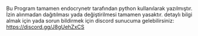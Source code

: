 Bu Program tamamen endocrynetr tarafından python kullanılarak yazılmıştır. İzin alınmadan dağıtılması yada değiştirilmesi tamamen yasaktır.
detaylı bilgi almak için yada sorun bildirmek için discord sunucuma gelebilirsiniz: https://discord.gg/J8gUehZxCS
